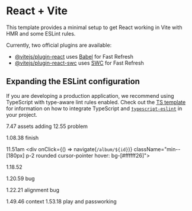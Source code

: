 # React + Vite

This template provides a minimal setup to get React working in Vite with HMR and some ESLint rules.

Currently, two official plugins are available:

- [@vitejs/plugin-react](https://github.com/vitejs/vite-plugin-react/blob/main/packages/plugin-react) uses [Babel](https://babeljs.io/) for Fast Refresh
- [@vitejs/plugin-react-swc](https://github.com/vitejs/vite-plugin-react/blob/main/packages/plugin-react-swc) uses [SWC](https://swc.rs/) for Fast Refresh

## Expanding the ESLint configuration

If you are developing a production application, we recommend using TypeScript with type-aware lint rules enabled. Check out the [TS template](https://github.com/vitejs/vite/tree/main/packages/create-vite/template-react-ts) for information on how to integrate TypeScript and [`typescript-eslint`](https://typescript-eslint.io) in your project.


7.47 assets adding 
12.55 problem 

1.08.38 finish

11.51am 
            <div onClick={() => navigate(`/album/${id}`)} className="min--[180px] p-2 rounded cursor-pointer hover: bg-[#ffffff26]">

1.18.52

1.20.59 bug 

1.22.21 alignment bug 

1.49.46 context
1.53.18 play and passworking